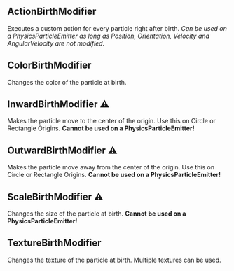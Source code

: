 ## ActionBirthModifier

Executes a custom action for every particle right after birth. _Can be used on a 
PhysicsParticleEmitter as long as Position, Orientation, Velocity and AngularVelocity are
not modified._

## ColorBirthModifier

Changes the color of the particle at birth.

## InwardBirthModifier :warning:

Makes the particle move to the center of the origin. Use this on Circle or Rectangle Origins. 
**Cannot be used on a PhysicsParticleEmitter!**

## OutwardBirthModifier :warning:

Makes the particle move away from the center of the origin. Use this on Circle or Rectangle Origins. 
**Cannot be used on a PhysicsParticleEmitter!**

## ScaleBirthModifier :warning:

Changes the size of the particle at birth. 
**Cannot be used on a PhysicsParticleEmitter!**

## TextureBirthModifier

Changes the texture of the particle at birth. Multiple textures can be used.